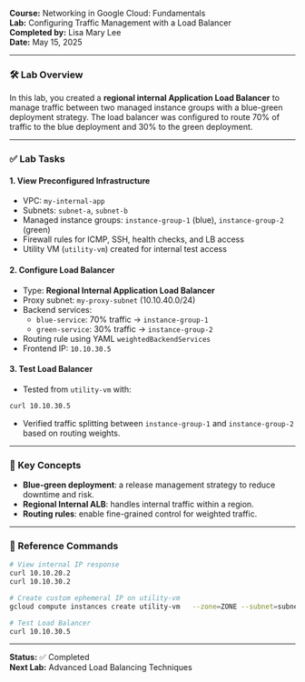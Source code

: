 **Course:** Networking in Google Cloud: Fundamentals  
**Lab:** Configuring Traffic Management with a Load Balancer  
**Completed by:** Lisa Mary Lee  
**Date:** May 15, 2025

---

### 🛠️ Lab Overview
In this lab, you created a **regional internal Application Load Balancer** to manage traffic between two managed instance groups with a blue-green deployment strategy. The load balancer was configured to route 70% of traffic to the blue deployment and 30% to the green deployment.

---

### ✅ Lab Tasks

#### 1. View Preconfigured Infrastructure
- VPC: `my-internal-app`
- Subnets: `subnet-a`, `subnet-b`
- Managed instance groups: `instance-group-1` (blue), `instance-group-2` (green)
- Firewall rules for ICMP, SSH, health checks, and LB access
- Utility VM (`utility-vm`) created for internal test access

#### 2. Configure Load Balancer
- Type: **Regional Internal Application Load Balancer**
- Proxy subnet: `my-proxy-subnet` (10.10.40.0/24)
- Backend services:
  - `blue-service`: 70% traffic → `instance-group-1`
  - `green-service`: 30% traffic → `instance-group-2`
- Routing rule using YAML `weightedBackendServices`
- Frontend IP: `10.10.30.5`

#### 3. Test Load Balancer
- Tested from `utility-vm` with:
```bash
curl 10.10.30.5
```
- Verified traffic splitting between `instance-group-1` and `instance-group-2` based on routing weights.

---

### 🧠 Key Concepts
- **Blue-green deployment**: a release management strategy to reduce downtime and risk.
- **Regional Internal ALB**: handles internal traffic within a region.
- **Routing rules**: enable fine-grained control for weighted traffic.

---

### 🧾 Reference Commands

```bash
# View internal IP response
curl 10.10.20.2
curl 10.10.30.2

# Create custom ephemeral IP on utility-vm
gcloud compute instances create utility-vm   --zone=ZONE --subnet=subnet-a --private-network-ip=10.10.20.50   --no-address

# Test Load Balancer
curl 10.10.30.5
```

---

**Status:** ✅ Completed  
**Next Lab:** Advanced Load Balancing Techniques
